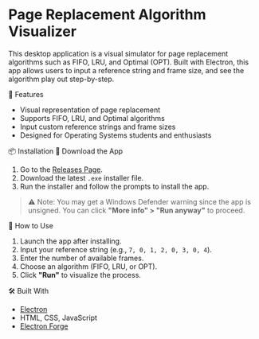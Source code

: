 # Page Replacement Algorithm Visualizer

This desktop application is a visual simulator for page replacement algorithms such as FIFO, LRU, and Optimal (OPT). Built with Electron, this app allows users to input a reference string and frame size, and see the algorithm play out step-by-step.

🚀 Features

- Visual representation of page replacement
- Supports FIFO, LRU, and Optimal algorithms
- Input custom reference strings and frame sizes
- Designed for Operating Systems students and enthusiasts

📦 Installation
🔽 Download the App

1. Go to the [Releases Page](https://github.com/its-xin/PageReplacementAlgorithm/releases).
2. Download the latest `.exe` installer file.
3. Run the installer and follow the prompts to install the app.

> ⚠️ Note: You may get a Windows Defender warning since the app is unsigned. You can click **"More info" > "Run anyway"** to proceed.

🧠 How to Use

1. Launch the app after installing.
2. Input your reference string (e.g., `7, 0, 1, 2, 0, 3, 0, 4`).
3. Enter the number of available frames.
4. Choose an algorithm (FIFO, LRU, or OPT).
5. Click **"Run"** to visualize the process.

🛠️ Built With

- [Electron](https://www.electronjs.org/)
- HTML, CSS, JavaScript
- [Electron Forge](https://www.electronforge.io/)

